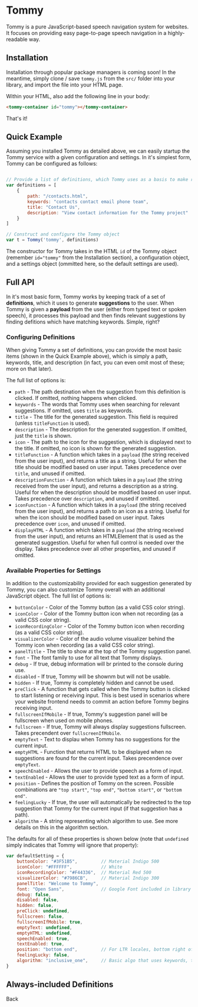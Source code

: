 # Tommy

Tommy is a pure JavaScript-based speech navigation system for websites. It focuses on providing easy page-to-page speech navigation in a highly-readable way.

## Installation

Installation through popular package managers is coming soon! In the meantime, simply clone / save `tommy.js` from the `src/` folder into your library, and import the file into your HTML page.

Within your HTML, also add the following line in your body:
```html
<tommy-container id="tommy"></tommy-container>
```

That's it!

## Quick Example

Assuming you installed Tommy as detailed above, we can easily startup the Tommy service with a given configuration and settings. In it's simplest form, Tommy can be configured as follows:

```javascript

// Provide a list of definitions, which Tommy uses as a basis to make recommendations
var definitions = [
    {
        path: "/contacts.html",
        keywords: "contacts contact email phone team",
        title: "Contact Us",
        description: "View contact information for the Tommy project"
    }
]

// Construct and configure the Tommy object
var t = Tommy('tommy', definitions)
```

The constructor for Tommy takes in the HTML `id` of the Tommy object (remember `id="tommy"` from the Installation section), a configuration object, and a settings object (ommitted here, so the default settings are used).

## Full API

In it's most basic form, Tommy works by keeping track of a set of **definitions**, which it uses to generate **suggestions** to the user. When Tommy is given a **payload** from the user (either from typed text or spoken speech), it processes this payload and then finds relevant suggestions by finding defitions which have matching keywords. Simple, right?

### Configuring Definitions

When giving Tommy a set of definitions, you can provide the most basic items (shown in the Quick Example above), which is simply a path, keywords, title, and description (in fact, you can even omit most of these; more on that later).

The full list of options is:

* `path` - The path destination when the suggestion from this definition is clicked. If omitted, nothing happens when clicked.
* `keywords` - The words that Tommy uses when searching for relevant suggestions. If omitted, uses `title` as keywords.
* `title` - The title for the generated suggestion. This field is required (unless `titleFunction` is used).
* `description` - The description for the generated suggestion. If omitted, just the `title` is shown.
* `icon` - The path to the icon for the suggestion, which is displayed next to the title. If omitted, no icon is shown for the generated suggestion.
* `titleFunction` - A function which takes in a `payload` (the string received from the user input), and returns a title as a string. Useful for when the title should be modified based on user input. Takes precedence over `title`, and unused if omitted.
* `descriptionFunction` - A function which takes in a `payload` (the string received from the user input), and returns a description as a string. Useful for when the description should be modified based on user input. Takes precedence over `description`, and unused if omitted.
* `iconFunction` - A function which takes in a `payload` (the string received from the user input), and returns a path to an icon as a string. Useful for when the icon should be modified based on user input. Takes precedence over `icon`, and unused if omitted.
* `displayHTML` - A function which takes in a `payload` (the string received from the user input), and returns an HTMLElement that is used as the generated suggestion. Useful for when full control is needed over the display. Takes precedence over all other properties, and unused if omitted.

### Available Properties for Settings

In addition to the customizability provided for each suggestion generated by Tommy, you can also customize Tommy overall with an additional JavaScript object. The full list of options is:

* `buttonColor` - Color of the Tommy button (as a valid CSS color string).
* `iconColor` - Color of the Tommy button icon when not recording (as a valid CSS color string).
* `iconRecordingColor` - Color of the Tommy button icon when recording (as a valid CSS color string).
* `visualizerColor` - Color of the audio volume visualizer behind the Tommy icon when recording (as a valid CSS color string).
* `panelTitle` - The title to show at the top of the Tommy suggestion panel.
* `font` - The font family to use for all text that Tommy displays.
* `debug` - If true, debug information will br printed to the console during use.
* `disabled` - If true, Tommy will be shownm but will not be usable.
* `hidden` - If true, Tommy is completely hidden and cannot be used.
* `preClick` - A function that gets called when the Tommy button is clicked to start listening or receiving input. This is best used in scenarios where your website frontend needs to commit an action before Tommy begins receiving input.
* `fullscreenIfMobile` - If true, Tommy's suggestion panel will be fullscreen when used on mobile phones.
* `fullscreen` - If true, Tommy will always display suggestions fullscreen. Takes precendent over `fullscreenIfMobile`.
* `emptyText` - Text to displau when Tommy has no suggestions for the current input.
* `emptyHTML` - Function that returns HTML to be displayed when no suggestions are found for the current input. Takes precendence over `emptyText`.
* `speechEnabled` - Allows the user to provide speech as a form of input.
* `textEnabled` - Allows the user to provide typed text as a form of input.
* `position` - Defines the position of Tommy on the screen. Possible combinations are `"top start"`, `"top end"`, `"bottom start"`, or `"bottom end"`.
* `feelingLucky` - If true, the user will automatically be redirected to the top suggestion that Tommy for the current input (if that suggestion has a path).
* `algorithm` - A string representing which algorithm to use. See more details on this in the algorithm section.

The defaults for all of these properties is shown below (note that `undefined` simply indicates that Tommy will ignore that property):

```javascript
var defaultSetting = {
    buttonColor: "#3F51B5",         // Material Indigo 500
    iconColor: "#FFFFFF",           // White
    iconRecordingColor: "#F44336",  // Material Red 500
    visualizerColor: "#7986CB",     // Material Indigo 300
    panelTitle: "Welcome to Tommy",
    font: "Open Sans",              // Google Font included in library
    debug: false,
    disabled: false,
    hidden: false,
    preClick: undefined,
    fullscreen: false,
    fullscreenIfMobile: true,
    emptyText: undefined,
    emptyHTML: undefined,
    speechEnabled: true,
    textEnabled: true,
    position: "bottom end",         // For LTR locales, bottom right of the screen
    feelingLucky: false,
    algorithm: "inclusive_one",     // Basic algo that uses keywords, titles, and descriptions for suggestions
}
```

## Always-included Definitions

Back
